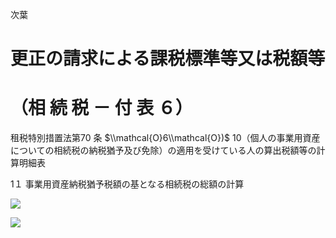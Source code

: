 次葉

# 更正の請求による課税標準等又は税額等

# （相 続 税 － 付 表 ６）

租税特別措置法第70 条 $\\mathcal{O}6\\mathcal{O})$ 10（個人の事業用資産についての相続税の納税猶予及び免除）の適用を受けている人の算出税額等の計算明細表

1１ 事業用資産納税猶予税額の基となる相続税の総額の計算

![](https://www.nta.go.jp/tmp/27f1cbe6-2fdc-46a9-b70f-40d3c74cd910/images/f151313308b5b84ecedfd66191def326bfae81173c3120688fdd9a74516936b4.jpg)

![](https://www.nta.go.jp/tmp/27f1cbe6-2fdc-46a9-b70f-40d3c74cd910/images/41068ad6b71534a9b021f0a1752c6d43780d9380455c910b7f12b0ce61c22a6d.jpg)